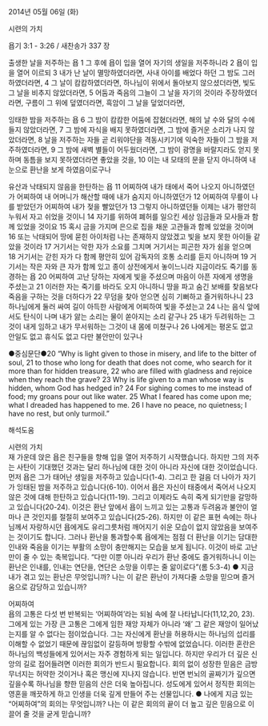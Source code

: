 2014년 05월 06일 (화)

시련의 가치



욥기 3:1 - 3:26 / 새찬송가 337 장


출생한 날을 저주하는 욥
1 그 후에 욥이 입을 열어 자기의 생일을 저주하니라 2 욥이 입을 열어 이르되 3 내가 난 날이 멸망하였더라면, 사내 아이를 배었다 하던 그 밤도 그러하였더라면, 4 그 날이 캄캄하였더라면, 하나님이 위에서 돌아보지 않으셨더라면, 빛도 그 날을 비추지 않았더라면, 5 어둠과 죽음의 그늘이 그 날을 자기의 것이라 주장하였더라면, 구름이 그 위에 덮였더라면, 흑암이 그 날을 덮었더라면,

잉태한 밤을 저주하는 욥
6 그 밤이 캄캄한 어둠에 잡혔더라면, 해의 날 수와 달의 수에 들지 않았더라면, 7 그 밤에 자식을 배지 못하였더라면, 그 밤에 즐거운 소리가 나지 않았더라면, 8 날을 저주하는 자들 곧 리워야단을 격동시키기에 익숙한 자들이 그 밤을 저주하였더라면, 9 그 밤에 새벽 별들이 어두웠더라면, 그 밤이 광명을 바랄지라도 얻지 못하며 동틈을 보지 못하였더라면 좋았을 것을, 10 이는 내 모태의 문을 닫지 아니하여 내 눈으로 환난을 보게 하였음이로구나

유산과 낙태되지 않음을 한탄하는 욥
11 어찌하여 내가 태에서 죽어 나오지 아니하였던가 어찌하여 내 어머니가 해산할 때에 내가 숨지지 아니하였던가 12 어찌하여 무릎이 나를 받았던가 어찌하여 내가 젖을 빨았던가 13 그렇지 아니하였던들 이제는 내가 평안히 누워서 자고 쉬었을 것이니 14 자기를 위하여 폐허를 일으킨 세상 임금들과 모사들과 함께 있었을 것이요 15 혹시 금을 가지며 은으로 집을 채운 고관들과 함께 있었을 것이며 16 또는 낙태되어 땅에 묻힌 아이처럼 나는 존재하지 않았겠고 빛을 보지 못한 아이들 같았을 것이라 17 거기서는 악한 자가 소요를 그치며 거기서는 피곤한 자가 쉼을 얻으며 18 거기서는 갇힌 자가 다 함께 평안히 있어 감독자의 호통 소리를 듣지 아니하며 19 거기서는 작은 자와 큰 자가 함께 있고 종이 상전에게서 놓이느니라
지금이라도 죽기를 동경하는 욥
20 어찌하여 고난 당하는 자에게 빛을 주셨으며 마음이 아픈 자에게 생명을 주셨는고 21 이러한 자는 죽기를 바라도 오지 아니하니 땅을 파고 숨긴 보배를 찾음보다 죽음을 구하는 것을 더하다가 22 무덤을 찾아 얻으면 심히 기뻐하고 즐거워하나니 23 하나님에게 둘러 싸여 길이 아득한 사람에게 어찌하여 빛을 주셨는고 24 나는 음식 앞에서도 탄식이 나며 내가 앓는 소리는 물이 쏟아지는 소리 같구나 25 내가 두려워하는 그것이 내게 임하고 내가 무서워하는 그것이 내 몸에 미쳤구나 26 나에게는 평온도 없고 안일도 없고 휴식도 없고 다만 불안만이 있구나



●중심문단●20 “Why is light given to those in misery, and life to the bitter of soul,  21 to those who long for death that does not come, who search for it more than for hidden treasure, 22 who are filled with gladness and rejoice when they reach the grave?  23 Why is life given to a man whose way is hidden, whom God has hedged in?  24 For sighing comes to me instead of food; my groans pour out like water. 25 What I feared has come upon me; what I dreaded has happened to me. 26 I have no peace, no quietness; I have no rest, but only turmoil.”

해석도움





시련의 가치  
재 가운데 앉은 욥은 친구들을 향해 입을 열어 저주하기 시작했습니다. 하지만 그의 저주는 사탄이 기대했던 것과는 달리 하나님에 대한 것이 아니라 자신에 대한 것이었습니다. 먼저 욥은 그가 태어난 생일을 저주하고 있습니다(1-4). 그리고 한 걸음 더 나아가 자기가 잉태된 밤을 저주하고 있습니다(6-10). 이어서 욥은 자신이 태중에서 죽어서 나오지 않은 것에 대해 한탄하고 있습니다(11-19). 그리고 이제라도 속히 죽게 되기만을 갈망하고 있습니다(20-24). 이것은 환난 앞에서 욥이 느끼고 있는 고통과 두려움과 불안이 얼마나 큰 것인지를 절절히 보여주고 있습니다(25-26). 하지만 이 같은 표현 속에는 하나님께서 자랑하시던 욥에게도 유리그릇처럼 깨어지기 쉬운 모습이 없지 않았음을 보여주는 것이기도 합니다. 그러나 환난을 통과할수록 욥에게는 점점 더 환난을 이기는 담대한 인내와 죽음을 이기는 부활의 소망이 충만해지는 모습을 보게 됩니다. 이것이 바로 고난만이 줄 수 있는 축복입니다. “다만 이뿐 아니라 우리가 환난 중에도 즐거워하나니 이는 환난은 인내를, 인내는 연단을, 연단은 소망을 이루는 줄 앎이로다”(롬 5:3-4)
● 지금 내가 겪고 있는 환난은 무엇입니까? 나는 이 같은 환난이 가져다줄 소망을 믿으며 즐거움으로 감당하고 있습니까? 

어찌하여  
욥의 고통은 다섯 번 반복되는 ‘어찌하여’라는 되뇜 속에 잘 나타납니다(11,12,20, 23). 그에게 있는 가장 큰 고통은 그에게 임한 재앙 자체가 아니라 ‘왜’ 그 같은 재앙이 일어났는지를 알 수 없다는 점이었습니다. 그는 자신에게 환난을 허용하시는 하나님의 섭리를 이해할 수 없었기 때문에 끊임없이 갈등하며 방황할 수밖에 없었습니다. 이러한 혼란은 하나님의 백성들에게 있어서는 자주 경험하게 되는 일입니다. 하지만 우리가 더 깊은 신앙의 길로 접어들려면 이러한 회의가 반드시 필요합니다. 회의 없이 성장한 믿음은 금방 무너지는 허약한 것이거나 혹은 맹신에 지나지 않습니다. 반면 번뇌의 골짜기가 깊으면 깊을수록 하나님을 향한 믿음의 산은 더욱 높아집니다. 성도에게 있어서 정직한 회의는 영혼을 깨끗하게 하고 인생을 더욱 깊게 만들어 주는 선물입니다. 
● 나에게 지금 있는 “어찌하여”의 회의는 무엇입니까? 나는 이 같은 회의의 끝이 더 높고 깊은 믿음으로 이끌어 줄 것을 굳게 믿습니까?